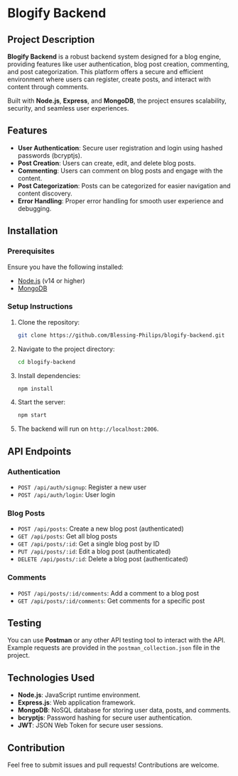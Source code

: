 # Blogify Backend

## Project Description
**Blogify Backend** is a robust backend system designed for a blog engine, providing features like user authentication, blog post creation, commenting, and post categorization. This platform offers a secure and efficient environment where users can register, create posts, and interact with content through comments.

Built with **Node.js**, **Express**, and **MongoDB**, the project ensures scalability, security, and seamless user experiences.

## Features
- **User Authentication**: Secure user registration and login using hashed passwords (bcryptjs).
- **Post Creation**: Users can create, edit, and delete blog posts.
- **Commenting**: Users can comment on blog posts and engage with the content.
- **Post Categorization**: Posts can be categorized for easier navigation and content discovery.
- **Error Handling**: Proper error handling for smooth user experience and debugging.
  
## Installation

### Prerequisites
Ensure you have the following installed:
- [Node.js](https://nodejs.org/) (v14 or higher)
- [MongoDB](https://www.mongodb.com/)

### Setup Instructions
1. Clone the repository:
    ```bash
    git clone https://github.com/Blessing-Philips/blogify-backend.git
    ```
2. Navigate to the project directory:
    ```bash
    cd blogify-backend
    ```
3. Install dependencies:
    ```bash
    npm install
    ```

4. Start the server:
    ```bash
    npm start
    ```

5. The backend will run on `http://localhost:2006`.

## API Endpoints

### Authentication
- `POST /api/auth/signup`: Register a new user
- `POST /api/auth/login`: User login

### Blog Posts
- `POST /api/posts`: Create a new blog post (authenticated)
- `GET /api/posts`: Get all blog posts
- `GET /api/posts/:id`: Get a single blog post by ID
- `PUT /api/posts/:id`: Edit a blog post (authenticated)
- `DELETE /api/posts/:id`: Delete a blog post (authenticated)

### Comments
- `POST /api/posts/:id/comments`: Add a comment to a blog post
- `GET /api/posts/:id/comments`: Get comments for a specific post

## Testing
You can use **Postman** or any other API testing tool to interact with the API. Example requests are provided in the `postman_collection.json` file in the project.

## Technologies Used
- **Node.js**: JavaScript runtime environment.
- **Express.js**: Web application framework.
- **MongoDB**: NoSQL database for storing user data, posts, and comments.
- **bcryptjs**: Password hashing for secure user authentication.
- **JWT**: JSON Web Token for secure user sessions.

## Contribution
Feel free to submit issues and pull requests! Contributions are welcome.